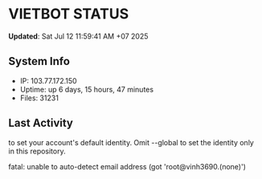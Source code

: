 # VIETBOT STATUS
**Updated**: Sat Jul 12 11:59:41 AM +07 2025

## System Info
- IP: 103.77.172.150
- Uptime: up 6 days, 15 hours, 47 minutes
- Files: 31231

## Last Activity

to set your account's default identity.
Omit --global to set the identity only in this repository.

fatal: unable to auto-detect email address (got 'root@vinh3690.(none)')

